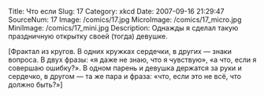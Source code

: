 Title: Что если 
Slug: 17 
Category: xkcd 
Date: 2007-09-16 21:29:47 
SourceNum: 17 
Image: /comics/17.jpg 
MicroImage: /comics/17_micro.jpg 
MiniImage: /comics/17_mini.jpg 
Description: Однажды я сделал такую праздничную открытку своей (тогда) девушке. 

[Фрактал из кругов. В одних кружках сердечки, в других — знаки вопроса. В двух фразы: «я даже не знаю, что я чувствую», «а что, если я совершаю ошибку?». В одном парень и девушка держатся за руки и сердечко, в другом — та же пара и фраза: «что, если это не всё, что должно быть?»]